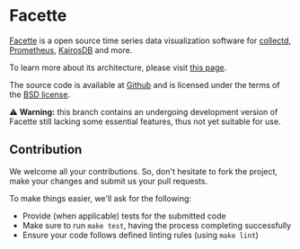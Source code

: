 Facette
=======

[Facette][project-url] is a open source time series data visualization software
for [collectd][collectd-url], [Prometheus][prometheus-url],
[KairosDB][kairosdb-url] and more.

To learn more about its architecture, please visit [this page][project-arch].

The source code is available at [Github][project-source] and is licensed under
the terms of the [BSD license][project-license].

⚠️ **Warning:** this branch contains an undergoing development version of
Facette still lacking some essential features, thus not yet suitable for use.

Contribution
------------

We welcome all your contributions. So, don't hesitate to fork the project, make
your changes and submit us your pull requests.

To make things easier, we'll ask for the following:

* Provide (when applicable) tests for the submitted code
* Make sure to run `make test`, having the process completing successfully
* Ensure your code follows defined linting rules (using `make lint`)

[collectd-url]: https://collectd.org/
[kairosdb-url]: https://kairosdb.github.io/
[project-arch]: https://docs.facette.io/latest/architecture/
[project-license]: https://opensource.org/licenses/BSD-3-Clause
[project-source]: https://github.com/facette/facette
[project-url]: https://facette.io/
[prometheus-url]: https://prometheus.io/
